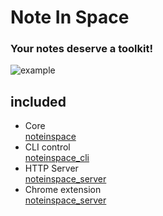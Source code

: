 # Note In Space
### Your notes deserve a toolkit!
![example](http://g.recordit.co/rT3lDEuAds.gif)
## included
- Core  
[noteinspace](https://github.com/turbowizard/Note_In_Space/tree/master/noteinspace)  
- CLI control  
[noteinspace_cli](https://github.com/turbowizard/Note_In_Space/tree/master/noteinspace_cli)  
- HTTP Server    
[noteinspace_server](https://github.com/turbowizard/Note_In_Space/tree/master/noteinspace_server)  
- Chrome extension    
[noteinspace_server](https://github.com/turbowizard/Note_In_Space/tree/master/noteinspace_ce)  